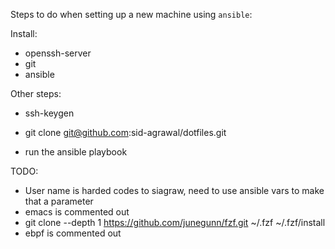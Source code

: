 Steps to do when setting up a new machine using `ansible`:

Install:
- openssh-server
- git
- ansible

Other steps:
- ssh-keygen
- git clone git@github.com:sid-agrawal/dotfiles.git

- run the ansible playbook

TODO:
- User name is harded codes to siagraw, need to use ansible vars to make that a parameter
- emacs is commented out
- git clone --depth 1 https://github.com/junegunn/fzf.git ~/.fzf
~/.fzf/install
- ebpf is commented out
